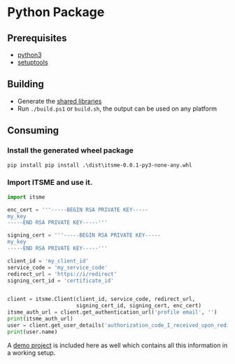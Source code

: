 # Python Package

## Prerequisites

-   [python3][python-link]
-   [setuptools][setuptools-link]

## Building

-   Generate the [shared libraries][shared-lib]
-   Run `./build.ps1` or `build.sh`, the output can be used on any platform

## Consuming

### Install the generated wheel package

    pip install pip install .\dist\itsme-0.0.1-py3-none-any.whl

### Import ITSME and use it.

```python
import itsme

enc_cert = '''-----BEGIN RSA PRIVATE KEY-----
my_key
-----END RSA PRIVATE KEY-----'''

signing_cert = '''-----BEGIN RSA PRIVATE KEY-----
my_key
-----END RSA PRIVATE KEY-----'''

client_id = 'my_client_id'
service_code = 'my_service_code'
redirect_url = 'https://i/redirect'
signing_cert_id = 'certificate_id'


client = itsme.Client(client_id, service_code, redirect_url,
                      signing_cert_id, signing_cert, enc_cert)
itsme_auth_url = client.get_authentication_url('profile email', '')
print(itsme_auth_url)
user = client.get_user_details('authorization_code_I_received_upon_redirect')
print(user.name)
```

A [demo project][demo-project] is included here as well which contains all this information in a working setup.

[python-link]: https://www.python.org/
[setuptools-link]: https://pypi.org/project/setuptools/
[shared-lib]: ../clang/README.md
[demo-project]: ../demos/python
